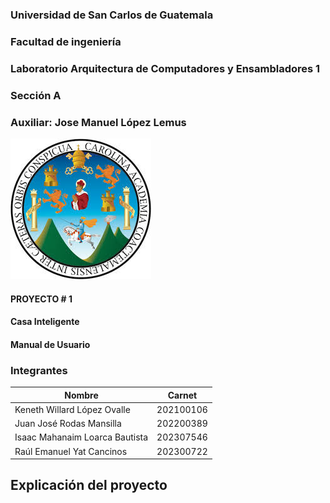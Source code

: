 ### Universidad de San Carlos de Guatemala
### Facultad de ingeniería
### Laboratorio Arquitectura de Computadores y Ensambladores 1
### Sección A
### Auxiliar: Jose Manuel López Lemus

![Logo USAC](Imagenes/I1.jpeg)

#### PROYECTO # 1

#### Casa Inteligente
#### Manual de Usuario

### Integrantes

| Nombre| Carnet |
|---|---|
| Keneth Willard López Ovalle | 202100106
| Juan José Rodas Mansilla | 202200389
| Isaac Mahanaim Loarca Bautista | 202307546
| Raúl Emanuel Yat Cancinos | 202300722

## Explicación del proyecto
